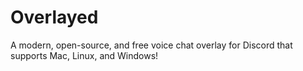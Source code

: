 # Overlayed

A modern, open-source, and free voice chat overlay for Discord that supports Mac, Linux, and Windows!
